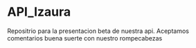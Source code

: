 # API_Izaura
Repositrio para la presentacion beta de nuestra api.
Aceptamos comentarios buena suerte con nuestro rompecabezas
